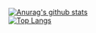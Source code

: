 
<!--
**jeff70158/jeff70158** is a ✨ _special_ ✨ repository because its `README.md` (this file) appears on your GitHub profile.

Here are some ideas to get you started:

- 🔭 I’m currently working on ...
- 🌱 I’m currently learning ...
- 👯 I’m looking to collaborate on ...
- 🤔 I’m looking for help with ...
- 💬 Ask me about ...
- 📫 How to reach me: ...
- 😄 Pronouns: ...
- ⚡ Fun fact: ...
-->

[![Anurag's github stats](https://github-readme-stats.vercel.app/api?username=jeff70158&theme=gruvbox)](https://github.com/USERNAME/github-readme-stats)  
[![Top Langs](https://github-readme-stats.vercel.app/api/top-langs/?username=jeff70158&layout=compact&theme=gruvbox)](https://github.com/USERNAME/github-readme-stats)
